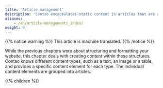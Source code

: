 ```yaml
---
title: 'Article management'
description: 'Contao encapsulates static content in articles that are assigned to a specific page and layout area in the article management.'
aliases:
    - /en/article-management/_index/
weight: 9
---
```


{{% notice warning %}}
This article is machine translated.
{{% /notice %}}

While the previous chapters were about structuring and formatting your website, this chapter deals with creating content within these structures. Contao knows different content types, such as a text, an image or a table, and provides a specific content element for each type. The individual content elements are grouped into articles.

{{% children %}}
